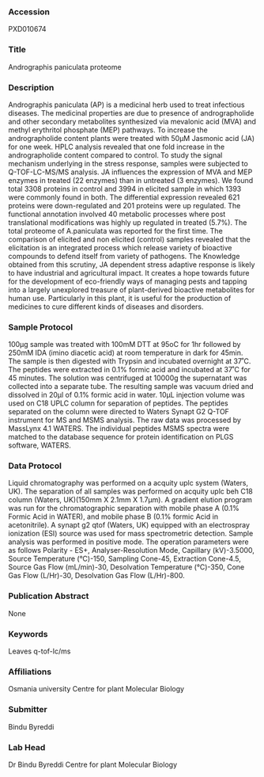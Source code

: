 ### Accession
PXD010674

### Title
Andrographis paniculata proteome

### Description
Andrographis paniculata (AP) is a medicinal herb used to treat infectious diseases. The medicinal properties are due to presence of andrographolide and other secondary metabolites synthesized via mevalonic acid (MVA) and methyl erythritol phosphate (MEP) pathways. To increase the andrographolide content plants were treated with 50µM Jasmonic acid (JA) for one week. HPLC analysis revealed that one fold increase in the andrographolide content compared to control. To study the signal mechanism underlying in the stress response, samples were subjected to Q-TOF-LC-MS/MS analysis. JA influences the expression of MVA and MEP enzymes in treated (22 enzymes) than in untreated (3 enzymes). We found total 3308 proteins in control and 3994 in elicited sample in which 1393 were commonly found in both. The differential expression revealed 621 proteins were down-regulated and 201 proteins were up regulated. The functional annotation involved 40 metabolic processes where post translational modifications was highly up regulated in treated (5.7%). The total proteome of A.paniculata was reported for the first time. The comparison of elicited and non elicited (control) samples revealed that the elicitation is an integrated process which release variety of bioactive compounds to defend itself from variety of pathogens. The Knowledge obtained from this scrutiny, JA dependent stress adaptive response is likely to have industrial and agricultural impact. It creates a hope towards future for the development of eco-friendly ways of managing pests and tapping into a largely unexplored treasure of plant-derived bioactive metabolites for human use. Particularly in this plant, it is useful for the production of medicines to cure different kinds of diseases and disorders.

### Sample Protocol
100µg sample was treated with 100mM DTT at 95oC for 1hr followed by 250mM IDA (imino diacetic acid) at room temperature in dark for 45min. The sample is then digested with Trypsin and incubated overnight at 37˚C. The peptides were extracted in 0.1% formic acid and incubated at 37˚C for 45 minutes. The solution was centrifuged at 10000g the supernatant was collected into a separate tube. The resulting sample was vacuum dried and dissolved in 20µl of 0.1% formic acid in water. 10µL injection volume was used on C18 UPLC column for separation of peptides. The peptides separated on the column were directed to Waters Synapt G2 Q-TOF instrument for MS and MSMS analysis. The raw data was processed by MassLynx 4.1 WATERS. The individual peptides MSMS spectra were matched to the database sequence for protein identification on PLGS software, WATERS.

### Data Protocol
Liquid chromatography was performed on a acquity uplc system (Waters, UK). The separation of all samples was performed on acquity uplc beh C18 column (Waters, UK)(150mm X 2.1mm X 1.7µm). A gradient elution program was run for the chromatographic separation with mobile phase A (0.1% Formic Acid in WATER), and mobile phase B (0.1% formic Acid in acetonitrile). A synapt g2 qtof (Waters, UK) equipped with an electrospray ionization (ESI) source was used for mass spectrometric detection. Sample analysis was performed in positive mode. The operation parameters were as follows Polarity - ES+, Analyser-Resolution Mode, Capillary (kV)-3.5000, Source Temperature (°C)-150, Sampling Cone-45, Extraction Cone-4.5, Source Gas Flow (mL/min)-30, Desolvation Temperature (°C)-350, Cone Gas Flow (L/Hr)-30, Desolvation Gas Flow (L/Hr)-800.

### Publication Abstract
None

### Keywords
Leaves q-tof-lc/ms

### Affiliations
Osmania university
Centre for plant Molecular Biology

### Submitter
Bindu Byreddi

### Lab Head
Dr Bindu Byreddi
Centre for plant Molecular Biology


